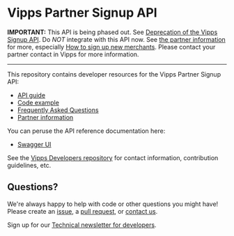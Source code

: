 # Vipps Partner Signup API

**IMPORTANT:** This API is being phased out. 
See
[Deprecation of the Vipps Signup API](vipps-signup-api-deprecation.md).
Do _*NOT*_ integrate with this API now.
See
[the partner information](https://github.com/vippsas/vipps-partner)
for more, especially
[How to sign up new merchants](https://github.com/vippsas/vipps-partner#how-to-sign-up-new-merchants).
Please contact your partner contact in Vipps for more information.

----

This repository contains developer resources for the Vipps Partner Signup API:

* [API guide](https://github.com/vippsas/vipps-signup-api/blob/master/vipps-signup-api.md)
* [Code example](code-example/)
* [Frequently Asked Questions](vipps-signup-api-faq.md)
* [Partner information](https://github.com/vippsas/vipps-partner)

You can peruse the API reference documentation here:
* [Swagger UI](https://vippsas.github.io/vipps-signup-api/)

See the [Vipps Developers repository](https://github.com/vippsas/vipps-developers)
for
contact information,
contribution guidelines,
etc.

## Questions?

We're always happy to help with code or other questions you might have!
Please create an [issue](https://github.com/vippsas/vipps-signup-api/issues),
a [pull request](https://github.com/vippsas/vipps-signup-api/pulls),
or [contact us](https://github.com/vippsas/vipps-developers/blob/master/contact.md).

Sign up for our [Technical newsletter for developers](https://github.com/vippsas/vipps-developers/tree/master/newsletters).
